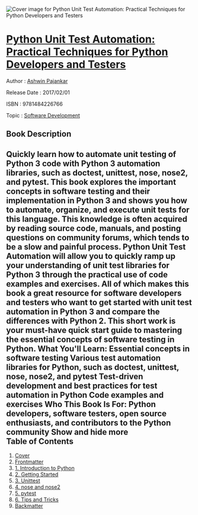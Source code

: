 ![Cover image for Python Unit Test Automation: Practical Techniques for Python Developers and Testers](https://imgdetail.ebookreading.net/cover/cover/software_development/EB9781484226766.jpg)

[Python Unit Test Automation: Practical Techniques for Python Developers and Testers](https://ebookreading.net/view/book/Python+Unit+Test+Automation%3A+Practical+Techniques+for+Python+Developers+and+Testers-EB9781484226766_1.html "Python Unit Test Automation: Practical Techniques for Python Developers and Testers")
====================================================================================================================

Author : [Ashwin Pajankar](https://ebookreading.net/search/author/Ashwin+Pajankar)

Release Date : 2017/02/01

ISBN : 9781484226766

Topic : [Software Development](https://ebookreading.net/search/category/software-development)

Book Description
-----------------

 Quickly learn how to automate unit testing of Python 3 code with Python 3 automation libraries, such as doctest, unittest, nose, nose2, and pytest.
This book explores the important concepts in software testing and their implementation in Python 3 and shows you how to automate, organize, and execute unit tests for this language. This knowledge is often acquired by reading source code, manuals, and posting questions on community forums, which tends to be a slow and painful process.
Python Unit Test Automation will allow you to quickly ramp up your understanding of unit test libraries for Python 3 through the practical use of code examples and exercises. All of which makes this book a great resource for software developers and testers who want to get started with unit test automation in Python 3 and compare the differences with Python 2.
This short work is your must-have quick start guide to mastering the essential concepts of software testing in Python.
What You'll Learn:
Essential concepts in software testing
Various test automation libraries for Python, such as doctest, unittest, nose, nose2, and pytest
Test-driven development and best practices for test automation in Python
Code examples and exercises
Who This Book Is For:
Python developers, software testers, open source enthusiasts, and contributors to the Python community
        Show and hide more                
Table of Contents
-----------------

1. [Cover](https://ebookreading.net/view/book/Python+Unit+Test+Automation%3A+Practical+Techniques+for+Python+Developers+and+Testers-EB9781484226766_1.html)
1. [Frontmatter](https://ebookreading.net/view/book/Python+Unit+Test+Automation%3A+Practical+Techniques+for+Python+Developers+and+Testers-EB9781484226766_2.html)
1. [1. Introduction to Python](https://ebookreading.net/view/book/Python+Unit+Test+Automation%3A+Practical+Techniques+for+Python+Developers+and+Testers-EB9781484226766_3.html)
1. [2. Getting Started](https://ebookreading.net/view/book/Python+Unit+Test+Automation%3A+Practical+Techniques+for+Python+Developers+and+Testers-EB9781484226766_4.html)
1. [3. Unittest](https://ebookreading.net/view/book/Python+Unit+Test+Automation%3A+Practical+Techniques+for+Python+Developers+and+Testers-EB9781484226766_5.html)
1. [4. nose and nose2](https://ebookreading.net/view/book/Python+Unit+Test+Automation%3A+Practical+Techniques+for+Python+Developers+and+Testers-EB9781484226766_6.html)
1. [5. pytest](https://ebookreading.net/view/book/Python+Unit+Test+Automation%3A+Practical+Techniques+for+Python+Developers+and+Testers-EB9781484226766_7.html)
1. [6. Tips and Tricks](https://ebookreading.net/view/book/Python+Unit+Test+Automation%3A+Practical+Techniques+for+Python+Developers+and+Testers-EB9781484226766_8.html)
1. [Backmatter](https://ebookreading.net/view/book/Python+Unit+Test+Automation%3A+Practical+Techniques+for+Python+Developers+and+Testers-EB9781484226766_9.html)
